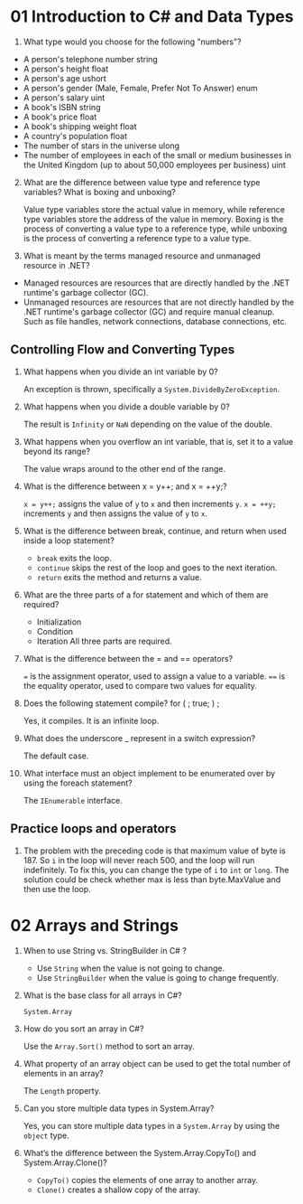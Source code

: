 # 01 Introduction to C# and Data Types

1. What type would you choose for the following "numbers"?

- A person's telephone number
    string
- A person's height
    float
- A person's age
    ushort
- A person's gender (Male, Female, Prefer Not To Answer)
    enum
- A person's salary
    uint
- A book's ISBN
    string
- A book's price
    float
- A book's shipping weight
    float
- A country's population
    float
- The number of stars in the universe
    ulong
- The number of employees in each of the small or medium businesses in the United Kingdom (up to about 50,000 employees per business)
    uint

2. What are the difference between value type and reference type variables? What is boxing and unboxing?

    Value type variables store the actual value in memory, while reference type variables store the address of the value in memory. Boxing is the process of converting a value type to a reference type, while unboxing is the process of converting a reference type to a value type.

3. What is meant by the terms managed resource and unmanaged resource in .NET?

- Managed resources are resources that are directly handled by the .NET runtime's garbage collector (GC).
- Unmanaged resources are resources that are not directly handled by the .NET runtime's garbage collector (GC) and require manual cleanup. Such as file handles, network connections, database connections, etc.

## Controlling Flow and Converting Types

1. What happens when you divide an int variable by 0?

    An exception is thrown, specifically a `System.DivideByZeroException`.

2. What happens when you divide a double variable by 0?

    The result is `Infinity` or `NaN` depending on the value of the double.

3. What happens when you overflow an int variable, that is, set it to a value beyond its range?

    The value wraps around to the other end of the range.

4. What is the difference between x = y++; and x = ++y;?

    `x = y++;` assigns the value of `y` to `x` and then increments `y`. `x = ++y;` increments `y` and then assigns the value of `y` to `x`.

5. What is the difference between break, continue, and return when used inside a loop
statement?

    - `break` exits the loop.
    - `continue` skips the rest of the loop and goes to the next iteration.
    - `return` exits the method and returns a value.

6. What are the three parts of a for statement and which of them are required?

    - Initialization
    - Condition
    - Iteration
    All three parts are required.

7. What is the difference between the = and == operators?
    
    `=` is the assignment operator, used to assign a value to a variable. `==` is the equality operator, used to compare two values for equality.

8. Does the following statement compile? for ( ; true; ) ;

    Yes, it compiles. It is an infinite loop.

9. What does the underscore _ represent in a switch expression?

    The default case.

10. What interface must an object implement to be enumerated over by using the foreach
statement?

    The `IEnumerable` interface.

## Practice loops and operators

1. The problem with the preceding code is that maximum value of byte is 187. So `i` in the loop will never reach 500, and the loop will run indefinitely. To fix this, you can change the type of `i` to `int` or `long`. The solution could be check whether max is less than byte.MaxValue and then use the loop.

# 02 Arrays and Strings

1. When to use String vs. StringBuilder in C# ?

    - Use `String` when the value is not going to change.
    - Use `StringBuilder` when the value is going to change frequently.

2. What is the base class for all arrays in C#?

    `System.Array`

3. How do you sort an array in C#?

    Use the `Array.Sort()` method to sort an array.

4. What property of an array object can be used to get the total number of elements in
an array?

    The `Length` property.

5. Can you store multiple data types in System.Array?

    Yes, you can store multiple data types in a `System.Array` by using the `object` type.

6. What’s the difference between the System.Array.CopyTo() and System.Array.Clone()?

    - `CopyTo()` copies the elements of one array to another array.
    - `Clone()` creates a shallow copy of the array.
